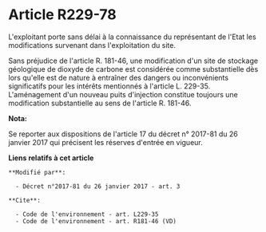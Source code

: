 # Article R229-78

L'exploitant porte sans délai à la connaissance du représentant de l'Etat les modifications survenant dans l'exploitation du
site. 

Sans préjudice de l'article R. 181-46, une modification d'un site de stockage géologique de dioxyde de carbone est considérée
comme substantielle dès lors qu'elle est de nature à entraîner des dangers ou inconvénients significatifs pour les intérêts
mentionnés à l'article L. 229-35. L'aménagement d'un nouveau puits d'injection constitue toujours une modification
substantielle au sens de l'article R. 181-46.

**Nota:**

Se reporter aux dispositions de l'article 17 du décret n° 2017-81 du 26 janvier 2017 qui précisent les réserves d'entrée en
vigueur.

**Liens relatifs à cet article**

	**Modifié par**:

	  - Décret n°2017-81 du 26 janvier 2017 - art. 3

	**Cite**:

	  - Code de l'environnement - art. L229-35
	  - Code de l'environnement - art. R181-46 (VD)
